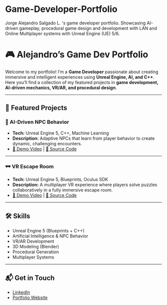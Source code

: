 # Game-Developer-Portfolio
Jorge Alejandro Salgado L. 's game developer portfolio. Showcasing AI-driven gameplay, procedural game design and development with LAN and Online Multiplayer systems with Unreal Engine (UE) 5/6.  
# 🎮 Alejandro’s Game Dev Portfolio

Welcome to my portfolio! I’m a **Game Developer** passionate about creating immersive and intelligent experiences using **Unreal Engine, AI, and C++**.  
Here you’ll find a collection of my featured projects in **game development, AI-driven mechanics, VR/AR, and procedural design**.

---

## 🚀 Featured Projects

### 🧠 AI-Driven NPC Behavior
- **Tech:** Unreal Engine 5, C++, Machine Learning
- **Description:** Adaptive NPCs that learn from player behavior to create dynamic, challenging encounters.
- [🎥 Demo Video](https://youtu.be/yourdemo) | [📂 Source Code](projects/ai-npc-behavior)

---

### 🕶️ VR Escape Room
- **Tech:** Unreal Engine 5, Blueprints, Oculus SDK
- **Description:** A multiplayer VR experience where players solve puzzles collaboratively in a fully immersive escape room.
- [🎥 Demo Video](https://youtu.be/yourdemo) | [📂 Source Code](projects/vr-escape-room)

---

## 🛠️ Skills
- Unreal Engine 5 (Blueprints + C++)
- Artificial Intelligence & NPC Behavior
- VR/AR Development
- 3D Modeling (Blender)
- Procedural Generation
- Multiplayer Systems

---

## 📬 Get in Touch
- [LinkedIn](https://www.linkedin.com/in/jalsalgado/)
- [Portfolio Website](https://unreal-maestro.preview.emergentagent.com/)
